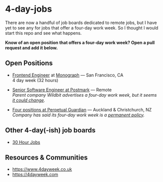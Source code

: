 # 4-day-jobs

There are now a handful of job boards dedicated to remote jobs, but I have yet to see any for jobs that offer a four-day work week. So I thought I would start this repo and see what happens.

__Know of an open position that offers a four-day work week? Open a pull request and add it below.__

## Open Positions
* [Frontend Engineer](https://monograph.io/jobs/frontend/) at [Monograph](https://monograph.io) — San Francisco, CA 
<br> 4 day week (32 hours)

* [Senior Software Engineer at Postmark](https://wildbit.com/jobs) — Remote 
<br>_Parent company Wildbit advertises a four-day work week, but it seems [it could change](https://wildbit.com/blog/2017/10/19/4-day-work-week-update)._

* [Four positions at Perpetual Guardian](https://www.seek.co.nz/perpetual-guardian-jobs) — Auckland & Christchurch, NZ
<br> _Company has said its four-day work week is a [permanent policy](https://www.perpetualguardian.co.nz/news/the-four-day-week-is-here)._

## Other 4-day(-ish) job boards
* [30 Hour Jobs](https://jobs.30hourjobs.com)

## Resources & Communities
* https://www.4dayweek.co.uk
* https://4dayweek.com
